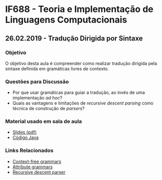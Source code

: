 # IF688 - Teoria e Implementação de Linguagens Computacionais

## 26.02.2019 - Tradução Dirigida por Sintaxe 

### Objetivo

O objetivo desta aula é compreender como realizar tradução dirigida pela sintaxe definida em gramáticas livres de contexto.

### Questões para Discussão

- Por que usar gramáticas para guiar a tradução, ao invés de uma implementação _ad hoc_? 
- Quais as vantagens e limitações de _recursive descent parsing_ como técnica de construção de _parsers_?

### Material usado em sala de aula

- [Slides (pdf)](https://drive.google.com/open?id=1W7jZEbU4s2BsbmqRMrVhaU-BDJcriiIK)
- [Código Java](https://github.com/if688/if688.github.io/tree/master/2019-02-26/infixa-posfixa)

### Links Relacionados

- [Context-free grammars](https://en.wikipedia.org/wiki/Context-free_grammar)
- [Attribute grammars](https://en.wikipedia.org/wiki/Attribute_grammar)
- [Recursive descent parser](https://en.wikipedia.org/wiki/Recursive_descent_parser)